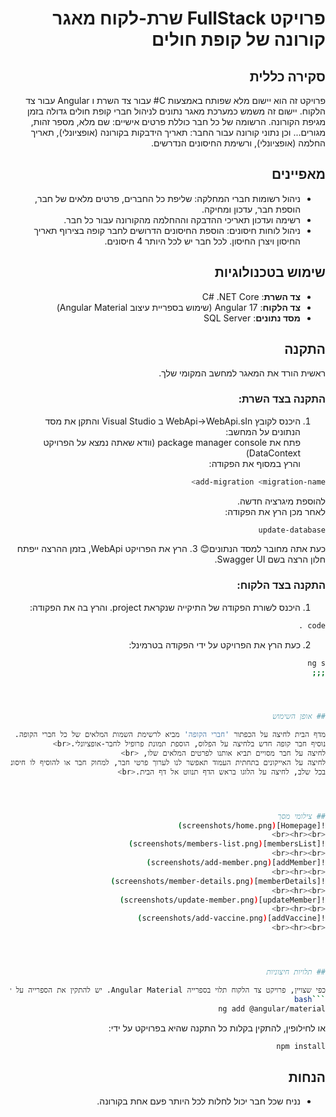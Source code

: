 <div dir="rtl">

# פרויקט FullStack שרת-לקוח מאגר קורונה של קופת חולים

## סקירה כללית

פרויקט זה הוא יישום מלא שפותח באמצעות C# עבור צד השרת ו Angular עבור צד הלקוח.
יישום זה משמש כמערכת מאגר נתונים לניהול חברי קופת חולים גדולה בזמן מגיפת הקורונה.
הרשומה של כל חבר כוללת פרטים אישיים: שם מלא, מספר זהות, מגורים... וכן נתוני קורונה עבור החבר: תאריך הידבקות בקורונה (אופציונלי), תאריך החלמה (אופציונלי), ורשימת החיסונים הנדרשים.




## מאפיינים

- ניהול רשומות חברי המחלקה: שליפת כל החברים, פרטים מלאים של חבר, הוספת חבר, עדכון ומחיקה.
- רשימה ועדכון תאריכי ההדבקה וההחלמה מהקורונה עבור כל חבר.
- ניהול לוחות חיסונים: הוספת החיסונים הדרושים לחבר קופה בצירוף תאריך החיסון ויצרן החיסון. לכל חבר יש לכל היותר 4 חיסונים.




## שימוש בטכנולוגיות

- **צד השרת**: C# .NET Core
- **צד הלקוח**: 17 Angular (שימוש בספריית עיצוב Angular Material)
- **מסד נתונים**: SQL Server




## התקנה

ראשית הורד את המאגר למחשב המקומי שלך. 

### התקנה בצד השרת:

1. היכנס לקובץ WebApi->WebApi.sIn ב Visual Studio והתקן את מסד הנתונים על המחשב: <br>
פתח את package manager console (וודא שאתה נמצא על הפרויקט DataContext) <br>
והרץ במסוף את הפקודה:
```bash
add-migration <migration-name>
```
להוספת מיגרציה חדשה. <br>
לאחר מכן הרץ את הפקודה:
```bash
update-database
```
כעת אתה מחובר למסד הנתונים😊
3. הרץ את הפרויקט WebApi, בזמן ההרצה ייפתח חלון הרצה בשם Swagger UI.




### התקנה בצד הלקוח:

1. היכנס לשורת הפקודה של התיקייה שנקראת project. והרץ בה את הפקודה:
```bash
code .
```
2. כעת הרץ את הפרויקט על ידי הפקודה בטרמינל:
```bash
ng s
;;;




## אופן השימוש

מדף הבית לחיצה על הכפתור 'חברי הקופה' מביא לרשימת השמות המלאים של כל חברי הקופה. ניתן לחפש חבר מסויים על פי שם בתיבת החיפוש. <br>
נוסיף חבר קופה חדש בלחיצה על הפלוס, הוספת תמונת פרופיל לחבר-אופציונלי.<br>
לחיצה על חבר מסויים תביא אותנו לפרטים המלאים שלו, <br>
לחיצה על האייקונים בתחתית העמוד תאפשר לנו לערוך פרטי חבר, למחוק חבר או להוסיף לו חיסונים.<br>
בכל שלב, לחיצה על הלוגו בראש הדף תנווט אל דף הבית.<br>




## צילומי מסך
![Homepage](screenshots/home.png)
<br><hr><br>
![membersList](screenshots/members-list.png)
<br><hr><br>
![addMember](screenshots/add-member.png)
<br><hr><br>
![memberDetails](screenshots/member-details.png)
<br><hr><br>
![updateMember](screenshots/update-member.png)
<br><hr><br>
![addVaccine](screenshots/add-vaccine.png)
<br><hr><br>




## תלויות חיצוניות

כפי שצויין, פרויקט צד הלקוח תלוי בספרייה Angular Material. יש להתקין את הספרייה על ידי הפקודה:
```bash
ng add @angular/material
```
או לחילופין, להתקין בקלות כל התקנה שהיא בפרויקט על ידי:
```bash
npm install
```




## הנחות

- נניח שכל חבר יכול לחלות לכל היותר פעם אחת בקורונה.


